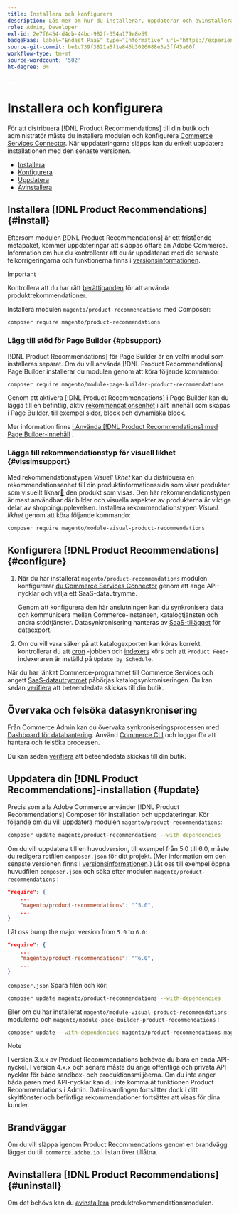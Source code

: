 ```yaml
---
title: Installera och konfigurera
description: Läs mer om hur du installerar, uppdaterar och avinstallerar [!DNL Product Recommendations].
role: Admin, Developer
exl-id: 2e7f6454-d4cb-44bc-982f-354a179e8e59
badgePaas: label="Endast PaaS" type="Informative" url="https://experienceleague.adobe.com/en/docs/commerce/user-guides/product-solutions" tooltip="Gäller endast Adobe Commerce on Cloud-projekt (PaaS-infrastruktur som hanteras av Adobe) och lokala projekt."
source-git-commit: be1c739f3821a5f1e846b3026088e3a3ff45a60f
workflow-type: tm+mt
source-wordcount: '582'
ht-degree: 0%

---
```


# Installera och konfigurera

För att distribuera [!DNL Product Recommendations] till din butik och administratör måste du installera modulen och konfigurera [Commerce Services Connector](../landing/saas.md). När uppdateringarna släpps kan du enkelt uppdatera installationen med den senaste versionen.

- [Installera](#install)
- [Konfigurera](#configure)
- [Uppdatera](#update)
- [Avinstallera](#uninstall)

## Installera [!DNL Product Recommendations] {#install}

Eftersom modulen [!DNL Product Recommendations] är ett fristående metapaket, kommer uppdateringar att släppas oftare än Adobe Commerce. Information om hur du kontrollerar att du är uppdaterad med de senaste felkorrigeringarna och funktionerna finns i [versionsinformationen](release-notes.md).

>[!IMPORTANT]
>
>Kontrollera att du har rätt [berättiganden](../landing/saas.md#credentials) för att använda produktrekommendationer.

Installera modulen `magento/product-recommendations` med Composer:

```bash
composer require magento/product-recommendations
```

### Lägg till stöd för Page Builder {#pbsupport}

[!DNL Product Recommendations] för Page Builder är en valfri modul som installeras separat. Om du vill använda [!DNL Product Recommendations] Page Builder installerar du modulen genom att köra följande kommando:

```bash
composer require magento/module-page-builder-product-recommendations
```

Genom att aktivera [!DNL Product Recommendations] i Page Builder kan du lägga till en befintlig, aktiv [rekommendationsenhet](https://experienceleague.adobe.com/en/docs/commerce-admin/page-builder/add-content/recommendations) i allt innehåll som skapas i Page Builder, till exempel sidor, block och dynamiska block.

Mer information finns [i Använda [!DNL Product Recommendations] med Page Builder-innehåll](page-builder.md) .

### Lägga till rekommendationstyp för visuell likhet {#vissimsupport}

Med rekommendationstypen _Visuell likhet_ kan du distribuera en rekommendationsenhet till din produktinformationssida som visar produkter som visuellt liknar[&#128279;](type.md#visualsim) den produkt som visas. Den här rekommendationstypen är mest användbar där bilder och visuella aspekter av produkterna är viktiga delar av shoppingupplevelsen. Installera rekommendationstypen _Visuell likhet_ genom att köra följande kommando:

```bash
composer require magento/module-visual-product-recommendations
```

## Konfigurera [!DNL Product Recommendations] {#configure}

1. När du har installerat `magento/product-recommendations` modulen konfigurerar [du Commerce Services Connector](../landing/saas.md) genom att ange API-nycklar och välja ett SaaS-datautrymme.

   Genom att konfigurera den här anslutningen kan du synkronisera data och kommunicera mellan Commerce-instansen, katalogtjänsten och andra stödtjänster. Datasynkronisering hanteras av [SaaS-tillägget](../data-export/overview.md) för dataexport.

1. Om du vill vara säker på att katalogexporten kan köras korrekt kontrollerar du att [cron](https://experienceleague.adobe.com/en/docs/commerce-operations/configuration-guide/cli/configure-cron-jobs) -jobben och [indexers](https://experienceleague.adobe.com/en/docs/commerce-operations/configuration-guide/cli/manage-indexers) körs och att `Product Feed`-indexeraren är inställd på `Update by Schedule`.

När du har länkat Commerce-programmet till Commerce Services och angett [SaaS-datautrymmet](../landing/saas.md#saas-configuration) påbörjas katalogsynkroniseringen. Du kan sedan [verifiera](verify.md) att beteendedata skickas till din butik.

## Övervaka och felsöka datasynkronisering

Från Commerce Admin kan du övervaka synkroniseringsprocessen med [Dashboard för datahantering](https://experienceleague.adobe.com/en/docs/commerce-admin/systems/data-transfer/data-dashboard). Använd [Commerce CLI](../data-export/data-export-cli-commands.md#troubleshooting) och loggar för att hantera och felsöka processen.

Du kan sedan [verifiera](verify.md) att beteendedata skickas till din butik.

## Uppdatera din [!DNL Product Recommendations]-installation {#update}

Precis som alla Adobe Commerce använder [!DNL Product Recommendations] Composer för installation och uppdateringar. Kör följande om du vill uppdatera modulen `magento/product-recommendations`:

```bash
composer update magento/product-recommendations --with-dependencies
```

Om du vill uppdatera till en huvudversion, till exempel från 5.0 till 6.0, måste du redigera rotfilen `composer.json` för ditt projekt. (Mer information om den senaste versionen finns i [versionsinformationen](release-notes.md).) Låt oss till exempel öppna huvudfilen `composer.json` och söka efter modulen `magento/product-recommendations` :

```json
"require": {
    ...
    "magento/product-recommendations": "^5.0",
    ...
}
```

Låt oss bump the major version from `5.0` to `6.0`:

```json
"require": {
    ...
    "magento/product-recommendations": "^6.0",
    ...
}
```

`composer.json` Spara filen och kör:

```bash
composer update magento/product-recommendations --with-dependencies
```

Eller om du har installerat `magento/module-visual-product-recommendations` modulerna och `magento/module-page-builder-product-recommendations` :

```bash
composer update --with-dependencies magento/product-recommendations magento/module-visual-product-recommendations magento/module-page-builder-product-recommendations
```

>[!NOTE]
>
> I version 3.x.x av Product Recommendations behövde du bara en enda API-nyckel. I version 4.x.x och senare måste du ange offentliga och privata API-nycklar för både sandbox- och produktionsmiljöerna. Om du inte anger båda paren med API-nycklar kan du inte komma åt funktionen Product Recommendations i Admin. Datainsamlingen fortsätter dock i ditt skyltfönster och befintliga rekommendationer fortsätter att visas för dina kunder.

## Brandväggar

Om du vill släppa igenom Product Recommendations genom en brandvägg lägger du till `commerce.adobe.io` i listan över tillåtna.

## Avinstallera [!DNL Product Recommendations] {#uninstall}

Om det behövs kan du [avinstallera](https://experienceleague.adobe.com/en/docs/commerce-operations/installation-guide/tutorials/uninstall-modules) produktrekommendationsmodulen.
